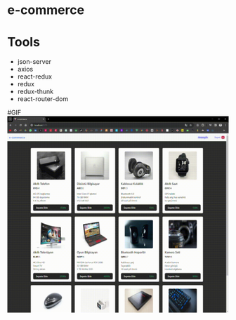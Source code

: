 # e-commerce

# Tools

- json-server
- axios
- react-redux
- redux
- redux-thunk
- react-router-dom

#GIF
![](e-commerce-project.gif)
